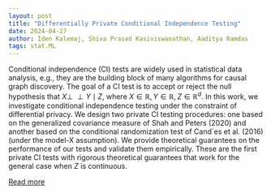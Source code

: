 ```yaml
---
layout: post
title: "Differentially Private Conditional Independence Testing"
date: 2024-04-27
author: Iden Kalemaj, Shiva Prasad Kasiviswanathan, Aaditya Ramdas
tags: stat.ML
---
```


Conditional independence (CI) tests are widely used in statistical data analysis, e.g., they are the building block of many algorithms for causal graph discovery. The goal of a CI test is to accept or reject the null hypothesis that $X \perp \!\!\! \perp Y \mid Z$, where $X \in \mathbb{R}, Y \in \mathbb{R}, Z \in \mathbb{R}^d$. In this work, we investigate conditional independence testing under the constraint of differential privacy. We design two private CI testing procedures: one based on the generalized covariance measure of Shah and Peters (2020) and another based on the conditional randomization test of Cand\`es et al. (2016) (under the model-X assumption). We provide theoretical guarantees on the performance of our tests and validate them empirically. These are the first private CI tests with rigorous theoretical guarantees that work for the general case when $Z$ is continuous.

[Read more](https://arxiv.org/abs/2306.06721)